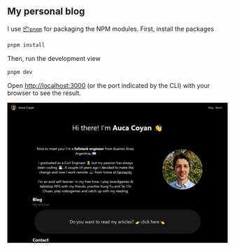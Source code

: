 ## My personal blog

I use [📦`pnpm`](pnpm.io/) for packaging the NPM modules.
First, install the packages

```bash
pnpm install
```

Then, run the development view

```bash
pnpm dev
```

Open [http://localhost:3000](http://localhost:3000) (or the port indicated by the CLI) with your browser to see the result.

![](/public/Screenshot%20Auca%20Coyan's%20Blog.png)